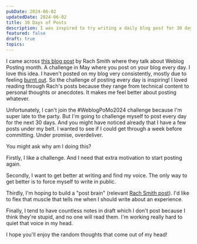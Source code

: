 ```yaml
---
pubDate: 2024-06-02
updatedDate: 2024-06-02
title: 30 Days of Posts
description: I was inspired to try writing a daily blog post for 30 days
featured: false
draft: true
topics:
---
```

I came across [this blog post](https://rachsmith.com/weblogpomo/) by Rach Smith where they talk about Weblog Posting month. A challenge in May where you post on your blog every day. I love this idea. I haven't posted on my blog very consistently, mostly due to feeling [burnt out](https://jonathanyeong.com/burnout-is-a-sneaky-bugger/). So the challenge of posting every day is inspiring! I loved reading through Rach's posts because they range from technical content to personal thoughts or anecdotes. It makes me feel better about posting whatever. 

Unfortunately, I can't join the #WeblogPoMo2024 challenge because I'm super late to the party. But I'm going to challenge myself to post every day for the next 30 days. And you might have noticed already that I have a few posts under my belt. I wanted to see if I could get through a week before committing. Under promise, overdeliver. 

You might ask why am I doing this? 

Firstly, I like a challenge. And I need that extra motivation to start posting again. 

Secondly, I want to get better at writing and find my voice. The only way to get better is to force myself to write in public. 

Thirdly, I'm hoping to build a "post brain" (relevant [Rach Smith post](https://rachsmith.com/post-brain/)). I'd like to flex that muscle that tells me when I should write about an experience. 

Finally, I tend to have countless notes in draft which I don't post because I think they're stupid, and no one will read them. I'm working really hard to quiet that voice in my head. 

I hope you'll enjoy the random thoughts that come out of my head! 